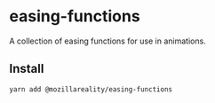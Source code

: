 # easing-functions

A collection of easing functions for use in animations.

## Install

```
yarn add @mozillareality/easing-functions
```